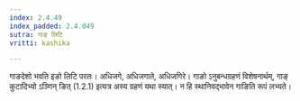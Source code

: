 ```yaml
---
index: 2.4.49
index_padded: 2.4.049
sutra: गाङ् लिटि
vritti: kashika

---
```

गाङदेशो भवति इङो लिटि परतः। अधिजगे, अधिजगाते, अधिजगिरे। गाङो ऽनुबन्धग्रहणं विशेषनार्थम्, गाङ् कुटादिभ्यो ऽञ्णिन् ङित् (1.2.1) इत्यत्र अस्य ग्रहणं यथा स्यात्। न हि स्थानिवद्भावेन गाङिति रूपं लभ्यते।